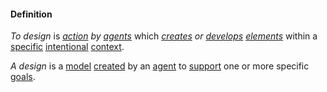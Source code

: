 #### Definition

*To design* is *[action](https://github.com/gcassel/Modular-Organization-Terminology/blob/master/terms/action.md) by [agents](https://github.com/gcassel/Modular-Organization-Terminology/blob/master/terms/agent.md)* which *[creates](https://github.com/gcassel/Modular-Organization-Terminology/blob/master/terms/create.md) or [develops](https://github.com/gcassel/Modular-Organization-Terminology/blob/master/terms/develop.md) [elements](https://github.com/gcassel/Modular-Organization-Terminology/blob/master/terms/element.md)* within a [specific](https://github.com/gcassel/Modular-Organization-Terminology/blob/master/terms/specific.md) [intentional](https://github.com/gcassel/Modular-Organization-Terminology/blob/master/terms/goal.md) [context](https://github.com/gcassel/Modular-Organization-Terminology/blob/master/terms/context.md).

*A design* is a [model](https://github.com/gcassel/Modular-Organization-Terminology/blob/master/terms/model.md) [created](https://github.com/gcassel/Modular-Organization-Terminology/blob/master/terms/creation.md) by an [agent](https://github.com/gcassel/Modular-Organization-Terminology/blob/master/terms/agent.md) to [support](https://github.com/gcassel/Modular-Organization-Terminology/blob/master/terms/support.md) one or more specific [goals](https://github.com/gcassel/Modular-Organizing-Terminology/blob/master/terms/goal.md).

